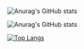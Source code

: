 # 

![Anurag's GitHub stats](https://github-readme-stats.vercel.app/api?username=oceanseemona&show_icons=true)

![Anurag's GitHub stats](https://github-readme-stats.vercel.app/api?username=oceanseemona&show_icons=true&theme=radical)

[![Top Langs](https://github-readme-stats.vercel.app/api/top-langs/?username=oceanseemona&layout=compact)](https://github.com/anuraghazra/github-readme-stats)
